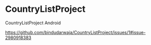 # CountryListProject
CountryListProject Android

https://github.com/bindudarwaja/CountryListProject/issues/1#issue-2980918383
